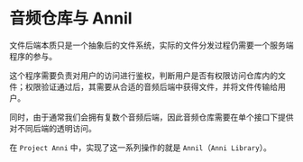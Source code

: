 # 音频仓库与 Annil

文件后端本质只是一个抽象后的文件系统，实际的文件分发过程仍需要一个服务端程序的参与。

这个程序需要负责对用户的访问进行鉴权，判断用户是否有权限访问仓库内的文件；权限验证通过后，其需要从合适的音频后端中获得文件，并将文件传输给用户。

同时，由于通常我们会拥有复数个音频后端，因此音频仓库需要在单个接口下提供对不同后端的透明访问。

在 `Project Anni` 中，实现了这一系列操作的就是 `Annil`（`Anni Library`）。